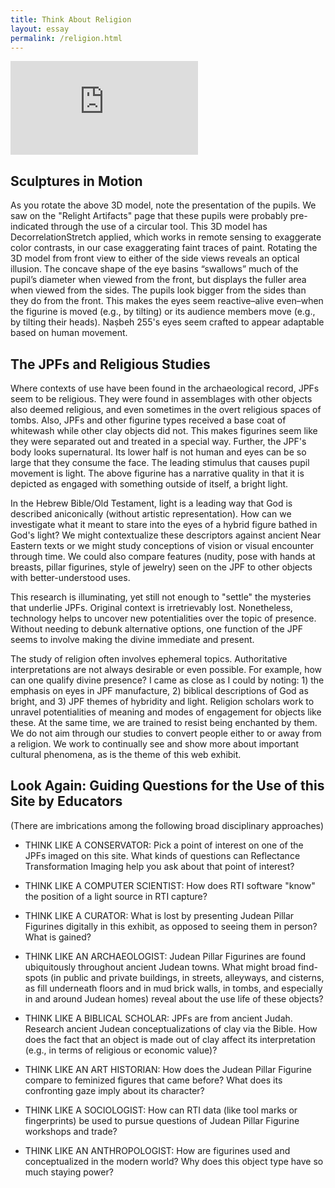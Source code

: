 ```yaml
---
title: Think About Religion
layout: essay
permalink: /religion.html
---
```


<div class="sketchfab-embed-wrapper ratio ratio-16x9"><iframe title="Judean Pillar Figurine head with false color" frameborder="0" allowfullscreen mozallowfullscreen="true" webkitallowfullscreen="true" allow="autoplay; fullscreen; xr-spatial-tracking" xr-spatial-tracking execution-while-out-of-viewport execution-while-not-rendered web-share src="https://sketchfab.com/models/886634b5f96a4b449e2a3f86c1d54368/embed"></iframe></div>

## Sculptures in Motion

As you rotate the above 3D model, note the presentation of the pupils. We saw on the "Relight Artifacts" page that these pupils were probably pre-indicated through the use of a circular tool. This 3D model has DecorrelationStretch applied, which works in remote sensing to exaggerate color contrasts, in our case exaggerating faint traces of paint. Rotating the 3D model from front view to either of the side views reveals an optical illusion. The concave shape of the eye basins “swallows” much of the pupil’s diameter when viewed from the front, but displays the fuller area when viewed from the sides. The pupils look bigger from the sides than they do from the front. This makes the eyes seem reactive–alive even–when the figurine is moved (e.g., by tilting) or its audience members move (e.g., by tilting their heads). Naṣbeh 255's eyes seem crafted to appear adaptable based on human movement.

## The JPFs and Religious Studies
Where contexts of use have been found in the archaeological record, JPFs seem to be religious. They were found in assemblages with other objects also deemed religious, and even sometimes in the overt religious spaces of tombs. Also, JPFs and other figurine types received a base coat of whitewash while other clay objects did not. This makes figurines seem like they were separated out and treated in a special way. Further, the JPF's body looks supernatural. Its lower half is not human and eyes can be so large that they consume the face. The leading stimulus that causes pupil movement is light. The above figurine has a narrative quality in that it is depicted as engaged with something outside of itself, a bright light.

In the Hebrew Bible/Old Testament, light is a leading way that God is described aniconically (without artistic representation). How can we investigate what it meant to stare into the eyes of a hybrid figure bathed in God's light? We might contextualize these descriptors against ancient Near Eastern texts or we might study conceptions of vision or visual encounter through time. We could also compare features (nudity, pose with hands at breasts, pillar figurines, style of jewelry) seen on the JPF to other objects with better-understood uses. 

This research is illuminating, yet still not enough to "settle" the mysteries that underlie JPFs. Original context is irretrievably lost. Nonetheless, technology helps to uncover new potentialities over the topic of presence. Without needing to debunk alternative options, one function of the JPF seems to involve making the divine immediate and present.

The study of religion often involves ephemeral topics. Authoritative interpretations are not always desirable or even possible. For example, how can one qualify divine presence? I came as close as I could by noting: 1) the emphasis on eyes in JPF manufacture, 2) biblical descriptions of God as bright, and 3) JPF themes of hybridity and light. Religion scholars work to unravel potentialities of meaning and modes of engagement for objects like these. At the same time, we are trained to resist being enchanted by them. We do not aim through our studies to convert people either to or away from a religion. We work to continually see and show more about important cultural phenomena, as is the theme of this web exhibit.


## Look Again: Guiding Questions for the Use of this Site by Educators

(There are imbrications among the following broad disciplinary approaches)

- THINK LIKE A CONSERVATOR: Pick a point of interest on one of the JPFs imaged on this site. What kinds of questions can Reflectance Transformation Imaging help you ask about that point of interest?

- THINK LIKE A COMPUTER SCIENTIST: How does RTI software "know" the position of a light source in RTI capture?

- THINK LIKE A CURATOR: What is lost by presenting Judean Pillar Figurines digitally in this exhibit, as opposed to seeing them in person? What is gained?

- THINK LIKE AN ARCHAEOLOGIST: Judean Pillar Figurines are found ubiquitously throughout ancient Judean towns. What might broad find-spots (in public and private buildings, in streets, alleyways, and cisterns, as fill underneath floors and in mud brick walls, in tombs, and especially in and around Judean homes) reveal about the use life of these objects?

- THINK LIKE A BIBLICAL SCHOLAR: JPFs are from ancient Judah. Research ancient Judean conceptualizations of clay via the Bible. How does the fact that an object is made out of clay affect its interpretation (e.g., in terms of religious or economic value)?

- THINK LIKE AN ART HISTORIAN: How does the Judean Pillar Figurine compare to feminized figures that came before? What does its confronting gaze imply about its character?

- THINK LIKE A SOCIOLOGIST: How can RTI data (like tool marks or fingerprints) be used to pursue questions of Judean Pillar Figurine workshops and trade?

- THINK LIKE AN ANTHROPOLOGIST: How are figurines used and conceptualized in the modern world? Why does this object type have so much staying power?